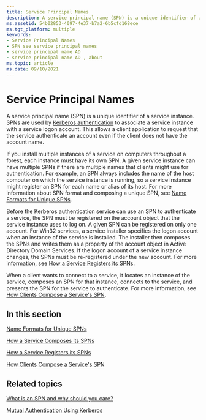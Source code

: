 ```yaml
---
title: Service Principal Names
description: A service principal name (SPN) is a unique identifier of a service instance.
ms.assetid: 54b02853-4097-4e37-b7a2-6b5cfd168ece
ms.tgt_platform: multiple
keywords:
- Service Principal Names
- SPN see service principal names
- service principal name AD
- service principal name AD , about
ms.topic: article
ms.date: 09/10/2021
---
```


# Service Principal Names

A service principal name (SPN) is a unique identifier of a service instance. SPNs are used by [Kerberos authentication](mutual-authentication-using-kerberos.md) to associate a service instance with a service logon account. This allows a client application to request that the service authenticate an account even if the client does not have the account name.

If you install multiple instances of a service on computers throughout a forest, each instance must have its own SPN. A given service instance can have multiple SPNs if there are multiple names that clients might use for authentication. For example, an SPN always includes the name of the host computer on which the service instance is running, so a service instance might register an SPN for each name or alias of its host. For more information about SPN format and composing a unique SPN, see [Name Formats for Unique SPNs](name-formats-for-unique-spns.md).

Before the Kerberos authentication service can use an SPN to authenticate a service, the SPN must be registered on the account object that the service instance uses to log on. A given SPN can be registered on only one account. For Win32 services, a service installer specifies the logon account when an instance of the service is installed. The installer then composes the SPNs and writes them as a property of the account object in Active Directory Domain Services. If the logon account of a service instance changes, the SPNs must be re-registered under the new account. For more information, see [How a Service Registers its SPNs](how-a-service-registers-its-spns.md).

When a client wants to connect to a service, it locates an instance of the service, composes an SPN for that instance, connects to the service, and presents the SPN for the service to authenticate. For more information, see [How Clients Compose a Service's SPN](how-clients-compose-a-serviceampaposs-spn.md).

## In this section

<dl> <dt>

[Name Formats for Unique SPNs](name-formats-for-unique-spns.md)
</dt> <dt>

[How a Service Composes its SPNs](how-a-service-composes-its-spns.md)
</dt> <dt>

[How a Service Registers its SPNs](how-a-service-registers-its-spns.md)
</dt> <dt>

[How Clients Compose a Service's SPN](how-clients-compose-a-serviceampaposs-spn.md)
</dt> </dl>

## Related topics

<dl> <dt>

[What is an SPN and why should you care?](/archive/blogs/autz_auth_stuff/what-is-a-spn-and-why-should-you-care)
</dt> <dt>

[Mutual Authentication Using Kerberos](mutual-authentication-using-kerberos.md)
</dt> </dl>
